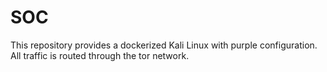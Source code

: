 # SOC
This repository provides a dockerized Kali Linux with purple configuration. All traffic is routed through the tor network. 
